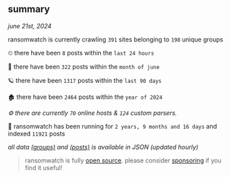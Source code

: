 
## summary
_june 21st, 2024_

ransomwatch is currently crawling `391` sites belonging to `198` unique groups

⏲ there have been `8` posts within the `last 24 hours`

🦈 there have been `322` posts within the `month of june`

🪐 there have been `1317` posts within the `last 90 days`

🏚 there have been `2464` posts within the `year of 2024`

_⚙️ there are currently `70` online hosts & `124` custom parsers._

🦕 ransomwatch has been running for `2 years, 9 months and 16 days` and indexed `11921` posts

_all data  [(groups)](http://ransomwhat.telemetry.ltd/groups) and [(posts)](http://ransomwhat.telemetry.ltd/posts) is available in JSON (updated hourly)_

> ransomwatch is fully [open source](https://github.com/joshhighet/ransomwatch#ransomwatch--). please consider [sponsoring](https://github.com/sponsors/joshhighet) if you find it useful!
